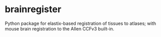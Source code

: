 # brainregister
Python package for elastix-based registration of tissues to atlases; with mouse brain registration to the Allen CCFv3 built-in.
